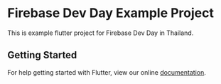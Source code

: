 # Firebase Dev Day Example Project

This is example flutter project for Firebase Dev Day in Thailand.

## Getting Started

For help getting started with Flutter, view our online
[documentation](https://flutter.io/).
